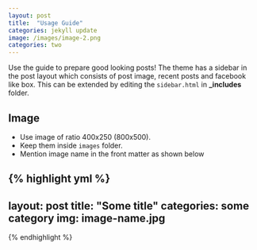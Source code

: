 ```yaml
---
layout: post
title:  "Usage Guide"
categories: jekyll update
image: /images/image-2.png
categories: two
---
```


Use the guide to prepare good looking posts! The theme has a sidebar in the post layout which consists of post image, recent posts and facebook like box. This can be extended by editing the ``sidebar.html`` in **_includes** folder.

## Image

- Use image of ratio 400x250 (800x500). 
- Keep them inside ``images`` folder.
- Mention image name in the front matter as shown below

{% highlight yml %}
---
layout: post
title:  "Some title"
categories: some category
img: image-name.jpg
---
{% endhighlight %}